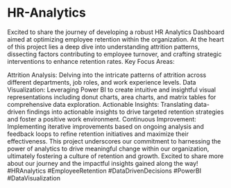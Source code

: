 # HR-Analytics
Excited to share the journey of developing a robust HR Analytics Dashboard aimed at optimizing employee retention within the organization. At the heart of this project lies a deep dive into understanding attrition patterns, dissecting factors contributing to employee turnover, and crafting strategic interventions to enhance retention rates.
Key Focus Areas:

Attrition Analysis: Delving into the intricate patterns of attrition across different departments, job roles, and work experience levels.
Data Visualization: Leveraging Power BI to create intuitive and insightful visual representations including donut charts, area charts, and matrix tables for comprehensive data exploration.
Actionable Insights: Translating data-driven findings into actionable insights to drive targeted retention strategies and foster a positive work environment.
Continuous Improvement: Implementing iterative improvements based on ongoing analysis and feedback loops to refine retention initiatives and maximize their effectiveness.
This project underscores our commitment to harnessing the power of analytics to drive meaningful change within our organization, ultimately fostering a culture of retention and growth. Excited to share more about our journey and the impactful insights gained along the way! #HRAnalytics #EmployeeRetention #DataDrivenDecisions #PowerBI #DataVisualization
